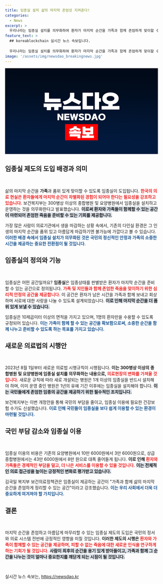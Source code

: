 ```yaml
---
title: 임종실 설치 삶의 마지막 존엄성 지켜준다!
categories:
  - News
excerpt: >
  우리나라는 임종실 설치를 의무화하여 환자가 마지막 순간을 가족과 함께 존엄하게 맞이할 수 있는 공간을 마련합니다. 8월 1일부터 300병상 이상 병원에 임종실이 법적 설치됨에 따라, 접근성도 높아질 전망입니다!
feature_text: >
  ## koreablockchain 실시간 뉴스 속보입니다.

  우리나라는 임종실 설치를 의무화하여 환자가 마지막 순간을 가족과 함께 존엄하게 맞이할 수 있는 공간을 마련합니다. 8월 1일부터 300병상 이상 병원에 임종실이 법적 설치됨에 따라, 접근성도 높아질 전망입니다!
image: '/assets/img/newsdao_breakingnews.jpg'
---
```


<p><img src="/assets/img/newsdao_breakingnews.jpg" alt="koreablockchain 속보" /></p>

<h2 data-ke-size="size26">임종실 제도의 도입 배경과 의미</h2>

<p data-ke-size="size16">&nbsp;</p>

<p>삶의 마지막 순간을 <b>가족</b>과 품위 있게 맞이할 수 있도록 임종실이 도입됩니다. <b><span style="color: #ee2323;">한국의 의료 현실은 환자들에게 마지막 순간이 차별화된 경험이 되어야 한다는 필요성을 강조하고 있습니다.</span></b>  보건복지부는 300병상 이상의 종합병원 및 요양병원에서 임종실을 설치하고 운영하는 것을 의무화한다고 발표했습니다. <b><span style="background-color: #21538527;">이로써 환자와 가족들이 함께할 수 있는 공간이 마련되어 존엄한 죽음을 준비할 수 있는 기회를 제공합니다.</span></b> </p>

<p>가장 많은 사람이 의료기관에서 생을 마감하는 상황 속에서, 기존의 다인실 환경은 그 인생의 마지막 순간을 품위 있고 아름답게 마감하기엔 불가능에 가깝다고 볼 수 있습니다. <b><span style="color: #1a5490;">이러한 배경 속에서 임종실 설치가 의무화된 것은 국민의 정신적인 안정과 가족의 소중한 시간을 제공하는 중요한 전환점이 될 것입니다.</span></b> </p>

<h2 data-ke-size="size26">임종실의 정의와 기능</h2>

<p data-ke-size="size16">&nbsp;</p>

<p>임종실은 어떤 공간일까요? <b>임종실</b>은 임종상태를 판별받은 환자가 마지막 순간을 준비할 수 있는 공간으로 정의됩니다. <b><span style="color: #ee2323;">가족 및 지인들과 함께 존엄한 죽음을 맞이하기 위한 심리적 안정의 공간을 제공합니다.</span></b> 이 공간은 환자가 남은 시간을 가족과 함께 보내고 회상하며 서로에 대한 사랑을 나눌 수 있도록 설계되었습니다. <b><span style="background-color: #21538527;">이로 인해 마지막 순간을 더 품위 있게 보낼 수 있습니다.</span></b> </p>

<p>임종실은 10제곱미터 이상의 면적을 가지고 있으며, 1명의 환자만을 수용할 수 있도록 규정되어 있습니다. <b><span style="color: #1a5490;">이는 가족이 함께 할 수 있는 공간을 확보함으로써, 소중한 순간을 함께 나누고 준비할 수 있도록 하는 목표를 가지고 있습니다.</span></b> </p>

<h2 data-ke-size="size26">새로운 의료법의 시행안</h2>

<p data-ke-size="size16">&nbsp;</p>

<p>2023년 8월 1일부터 새로운 의료법 시행규칙이 시행됩니다. <b>이는 300병상 이상의 종합병원 및 요양병원에 임종실 설치를 의무화하는 내용으로, <span style="color: #ee2323;">의료현장의 변화를 가져올 것입니다.</span></b> 새로운 규칙에 따라 새로 개설되는 병원은 1개 이상의 임종실을 반드시 설치해야 하며, 이미 운영 중인 병원은 1년의 유예 기간 이후에는 임종실을 설치해야 합니다. <b><span style="background-color: #21538527;">이는 국민들에게 존엄한 임종의 공간을 제공하기 위한 필수적인 조치입니다.</span></b> </p>

<p>보건복지부는 이번 개정안을 통해 국민의 부담을 줄이고, 임종실 이용에 필요한 건강보험 수가도 신설했습니다. <b><span style="color: #1a5490;">이로 인해 국민들이 임종실을 보다 쉽게 이용할 수 있는 환경이 마련될 것입니다.</span></b> </p>

<h2 data-ke-size="size26">국민 부담 감소와 임종실 이용</h2>

<p data-ke-size="size16">&nbsp;</p>

<p>임종실 이용의 비용은 기존의 요양병원에서 10만 6000원에서 3만 6000원으로, 상급종합병원에서는 43만 6000원에서 8만 원으로 대폭 줄어들게 됩니다. <b>이로 인해 <span style="color: #ee2323;">환자와 가족들은 경제적인 부담을 덜고, 더 나은 서비스를 이용할 수 있을 것입니다.</span></b> <b><span style="background-color: #21538527;">이는 전체적인 의료 접근성을 높이는 긍정적인 변화로 평가받고 있습니다.</span></b></p>

<p>김국일 복지부 보건의료정책관은 임종실이 제공하는 공간이 "가족과 함께 삶의 마지막 순간을 존엄하게 정리할 수 있는 공간"이라고 강조했습니다. <b><span style="color: #1a5490;">이는 우리 사회에서 더욱 더 중요하게 여겨져야 할 가치입니다.</span></b> </p>

<h2 data-ke-size="size26">결론</h2>

<p data-ke-size="size16">&nbsp;</p>

<p>마지막 순간을 존엄하고 아름답게 마무리할 수 있는 임종실 제도의 도입은 국민의 정서와 의료 시스템 전반에 긍정적인 영향을 미칠 것입니다. <b>이러한 제도의 시행은 <span style="color: #ee2323;">환자와 가족이 함께할 수 있는 공간을 제공하며, 피할 수 없는 죽음에 대한 새로운 인식을 연구하게 하는 기회가 될 것입니다.</span></b>  <b><span style="background-color: #21538527;">사람이 최후의 순간을 용기 있게 받아들이고, 가족과 함께 그 순간을 나누는 것이 얼마나 중요한지를 깨닫게 되는 시점이 될 것입니다.</span></b> </p>

<p data-ke-size="size16">&nbsp;</p>
실시간 뉴스 속보는, <a href="https://newsdao.kr" rel="dofollow">https://newsdao.kr</a>



